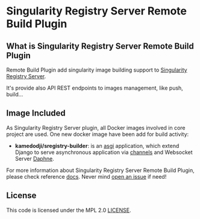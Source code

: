 # Singularity Registry Server Remote Build Plugin

## What is Singularity Registry Server Remote Build Plugin
Remote Build Plugin add singularity image building support to [Singularity Registry Server](https://singularityhub.github.io/sregistry).

It's provide also API REST endpoints to images management, like push, build...

## Image Included
As Singularity Registry Server plugin, all Docker images involved in core project are used.
One new docker image have been add for build activity:

 - **kamedodji/sregistry-builder**: is an [asgi](https://channels.readthedocs.io/en/latest/asgi.html) application, which extend Django to serve asynchronous application
via [channels](https://channels.readthedocs.io/en/latest/) and Websocket Server [Daphne](https://github.com/django/daphne/).

For more information about Singularity Registry Server Remote Build Plugin, please check reference 
[docs](https://singularityhub.github.io/sregistry-builder).
Never mind [open an issue](https://github.com/singularityhub/sregistry-builder/issues) if need!

## License

This code is licensed under the MPL 2.0 [LICENSE](LICENSE).

